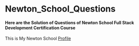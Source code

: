 # Newton_School_Questions
<h4> Here are the Solution of Questions of Newton School Full Stack Development Certification Course </h4>

This is My Newton School [Profile]("https://my.newtonschool.co/user/adarshrangare")
